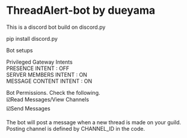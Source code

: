 # ThreadAlert-bot by dueyama

This is a discord bot build on discord.py

pip install discord.py

Bot setups

Privileged Gateway Intents  
PRESENCE INTENT : OFF    
SERVER MEMBERS INTENT : ON    
MESSAGE CONTENT INTENT : ON

Bot Permissions. Check the following.  
☑️Read Messages/View Channels    
☑️Send Messages

The bot will post a message when a new thread is made on your guild. Posting channel is defined by CHANNEL_ID in the code.
